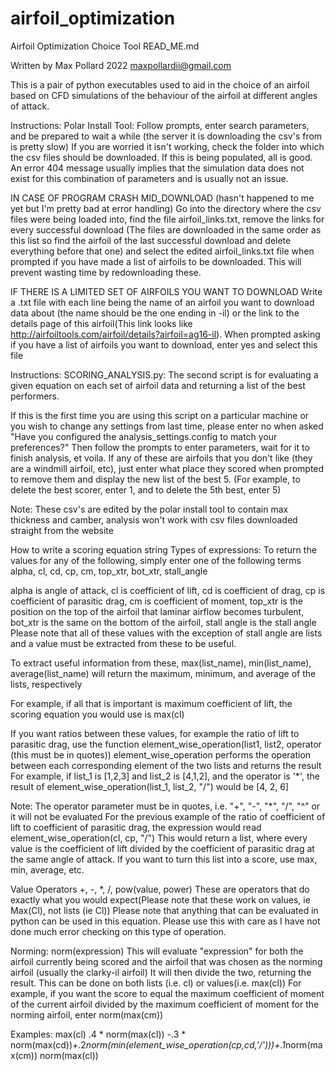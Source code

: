 # airfoil_optimization
Airfoil Optimization Choice Tool READ_ME.md

Written by Max Pollard 2022 maxpollardii@gmail.com 

This is a pair of python executables used to aid in the choice of an airfoil based on CFD simulations of the behaviour of the airfoil at different angles of attack.

Instructions:
Polar Install Tool:
Follow prompts, enter search parameters, and be prepared to wait a while (the server it is downloading the csv's from is pretty slow)
If you are worried it isn't working, check the folder into which the csv files should be downloaded. If this is being populated, all is good. An error 404 message usually implies that the simulation data does not exist for this combination of parameters and is usually not an issue.


IN CASE OF PROGRAM CRASH MID_DOWNLOAD (hasn't happened to me yet but I'm pretty bad at error handling)
Go into the directory where the csv files were being loaded into, find the file airfoil_links.txt, remove the links for every successful download (The files are downloaded in the same order as this list so find the airfoil of the last successful download and delete everything before that one) and select the edited airfoil_links.txt file when prompted if you have made a list of airfoils to be downloaded. This will prevent wasting time by redownloading these.

IF THERE IS A LIMITED SET OF AIRFOILS YOU WANT TO DOWNLOAD
Write a .txt file with each line being the name of an airfoil you want to download data about (the name should be the one ending in -il) or the link to the details page of this airfoil(This link looks like http://airfoiltools.com/airfoil/details?airfoil=ag16-il). When prompted asking if you have a list of airfoils you want to download, enter yes and select this file


Instructions:
SCORING_ANALYSIS.py:
The second script is for evaluating a given equation on each set of airfoil data and returning a list of the best performers.

If this is the first time you are using this script on a particular machine or you wish to change any settings from last time, please enter no when asked "Have you configured the analysis_settings.config to match your preferences?"
Then follow the prompts to enter parameters, wait for it to finish analysis, et voila. If any of these are airfoils that you don't like (they are a windmill airfoil, etc), just enter what place they scored when prompted to remove them and display the new list of the best 5. (For example, to delete the best scorer, enter 1, and to delete the 5th best, enter 5)

Note: These csv's are edited by the polar install tool to contain max thickness and camber, analysis won't work with csv files downloaded straight from the website


How to write a scoring equation string
Types of expressions:
To return the values for any of the following, simply enter one of the following terms
alpha, cl, cd, cp, cm, top_xtr, bot_xtr, stall_angle

alpha is angle of attack, cl is coefficient of lift, cd is coefficient of drag, cp is coefficient of parasitic drag, cm is coefficient of moment, top_xtr is the position on the top of the airfoil that laminar airflow becomes turbulent, bot_xtr is the same on the bottom of the airfoil, stall angle is the stall angle
Please note that all of these values with the exception of stall angle are lists and a value must be extracted from these to be useful. 

To extract useful information from these, max(list_name), min(list_name), average(list_name) will return the maximum, minimum, and average of the lists, respectively 

For example, if all that is important is maximum coefficient of lift, the scoring equation you would use is max(cl)

If you want ratios between these values, for example the ratio of lift to parasitic drag, use the function element_wise_operation(list1, list2, operator (this must be in quotes))
element_wise_operation performs the operation between each corresponding element of the two lists and returns the result
For example, if list_1 is [1,2,3] and list_2 is [4,1,2], and the operator is '*', the result of 
element_wise_operation(list_1, list_2, "/") would be [4, 2, 6]

Note: The operator parameter must be in quotes, i.e. "+", "-", "*", "/", "^" or it will not be evaluated
For the previous example of the ratio of coefficient of lift to coefficient of parasitic drag, the expression would read
element_wise_operation(cl, cp, "/")
This would return a list, where every value is the coefficient of lift divided by the coefficient of parasitic drag at the same angle of attack. If you want to turn this list into a score, use max, min, average, etc.

Value Operators
+, -, *, /, pow(value, power) These are operators that do exactly what you would expect(Please note that these work on values, ie Max(Cl), not lists (ie Cl))
Please note that anything that can be evaluated in python can be used in this equation. Please use this with care as I have not done much error checking on this type of operation.

Norming:
norm(expression) This will evaluate "expression" for both the airfoil currently being scored and the airfoil that was chosen as the norming airfoil (usually the clarky-il airfoil) It will then divide the two, returning the result. This can be done on both lists (i.e. cl) or values(i.e. max(cl)) 
For example, if you want the score to equal the maximum coefficient of moment of the current airfoil divided by the maximum coefficient of moment for the norming airfoil, enter norm(max(cm))

Examples:
max(cl)
.4 * norm(max(cl)) -.3 * norm(max(cd))+.2*norm(min(element_wise_operation(cp,cd,'/')))+.1*norm(max(cm))
norm(max(cl))



